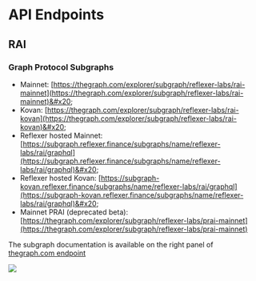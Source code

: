 # API Endpoints

## RAI

### Graph Protocol Subgraphs

* Mainnet: [https://thegraph.com/explorer/subgraph/reflexer-labs/rai-mainnet](https://thegraph.com/explorer/subgraph/reflexer-labs/rai-mainnet)&#x20;
* Kovan: [https://thegraph.com/explorer/subgraph/reflexer-labs/rai-kovan](https://thegraph.com/explorer/subgraph/reflexer-labs/rai-kovan)&#x20;
* Reflexer hosted Mainnet: [https://subgraph.reflexer.finance/subgraphs/name/reflexer-labs/rai/graphql](https://subgraph.reflexer.finance/subgraphs/name/reflexer-labs/rai/graphql)&#x20;
* Reflexer hosted Kovan: [https://subgraph-kovan.reflexer.finance/subgraphs/name/reflexer-labs/rai/graphql](https://subgraph-kovan.reflexer.finance/subgraphs/name/reflexer-labs/rai/graphql)&#x20;
* Mainnet PRAI (deprecated beta): [https://thegraph.com/explorer/subgraph/reflexer-labs/prai-mainnet](https://thegraph.com/explorer/subgraph/reflexer-labs/prai-mainnet)

The subgraph documentation is available on the right panel of[ thegraph.com endpoint ](https://thegraph.com/explorer/subgraph/reflexer-labs/rai-mainnet)

![](../.gitbook/assets/Selection\_436.png)

